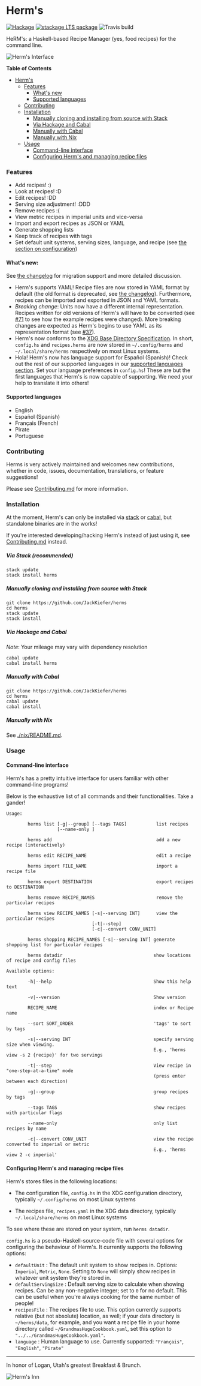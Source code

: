 # Herm's

[![Hackage](https://img.shields.io/hackage/v/herms.svg)](https://hackage.haskell.org/package/herms)
[![stackage LTS
package](http://stackage.org/package/herms/badge/lts)](http://stackage.org/lts/package/herms)
![Travis build](https://api.travis-ci.org/JackKiefer/herms.svg?branch=master)

HeRM's: a Haskell-based Recipe Manager (yes, food recipes) for the command line.

![Herm's Interface](https://i.imgur.com/u9fPapw.jpg)

**Table of Contents**

- [Herm's](#herms)
    - [Features](#features)
        - [What's new](#whats-new)
        - [Supported languages](#supported-languages)
    - [Contributing](#contributing)
    - [Installation](#installation)
        - [Manually cloning and installing from source with Stack](#manually-cloning-and-installing-from-source-with-stack)
        - [Via Hackage and Cabal](#via-hackage-and-cabal)
        - [Manually with Cabal](#manually-with-cabal)
        - [Manually with Nix](#manually-with-nix)
    - [Usage](#usage)
        - [Command-line interface](#command-line-interface)
        - [Configuring Herm's and managing recipe files](#configuring-herms-and-managing-recipe-files)

### Features
- Add recipes! :)
- Look at recipes! :D
- Edit recipes! :DD
- Serving size adjustment! :DDD
- Remove recipes :(
- View metric recipes in imperial units and vice-versa
- Import and export recipes as JSON or YAML
- Generate shopping lists
- Keep track of recipes with tags
- Set default unit systems, serving sizes, language, and recipe (see
  [the section on configuration](#configuring-herms-and-managing-recipe-files))

#### What's new:

See [the changelog](./CHANGELOG.md) for migration support and more detailed discussion.

- Herm's supports YAML! Recipe files are now stored in YAML format by default
  (the old format is deprecated, see [the changelog](./CHANGELOG.md)).
  Furthermore, recipes can be imported and exported in JSON and YAML formats.
- *Breaking change*: Units now have a different internal representation.
  Recipes written for old versions of Herm's will have to be converted (see
  [#71](https://github.com/JackKiefer/herms/pull/71) to see how the example
  recipes were changed). More breaking changes are expected as Herm's begins to
  use YAML as its representation format (see
  [#37](https://github.com/JackKiefer/herms/issues/37)).
- Herm's now conforms to the [XDG Base Directory
  Specification](http://standards.freedesktop.org/basedir-spec/basedir-spec-latest.html).
  In short, `config.hs` and `recipes.herms` are now stored in `~/.config/herms`
  and `~/.local/share/herms` respectively on most Linux systems.
- Hola! Herm's now has language support for Español (Spanish)! Check out the rest of our supported languages in
  our [supported languages section](#supported-languages). Set your language preferences in ``config.hs``!
  These are  but the first languages that Herm's is now capable of supporting. We need your help to
  translate it into others!

#### Supported languages
- English
- Español (Spanish)
- Français (French)
- Pirate
- Portuguese

### Contributing

Herms is very actively maintained and welcomes new contributions, whether in
code, issues, documentation, translations, or feature suggestions!

Please see [Contributing.md](./Contributing.md) for more information.

### Installation

At the moment, Herm's can only be installed via
[stack](https://docs.haskellstack.org/en/stable/README/) or
[cabal](https://www.haskell.org/cabal/), but standalone binaries are in the
works!

If you're interested developing/hacking Herm's instead of just using it, see
[Contributing.md](./Contibuting.md) instead.

##### Via Stack _(recommended)_

```
stack update
stack install herms
```

##### Manually cloning and installing from source with Stack

```
git clone https://github.com/JackKiefer/herms
cd herms
stack update
stack install
```

##### Via Hackage and Cabal

_Note_: Your mileage may vary with dependency resolution

```
cabal update
cabal install herms
```

##### Manually with Cabal

```
git clone https://github.com/JackKiefer/herms
cd herms
cabal update
cabal install
```

##### Manually with Nix

See [./nix/README.md](./nix/README.md).

### Usage

#### Command-line interface

Herm's has a pretty intuitive interface for users familiar with other command-line programs!

Below is the exhaustive list of all commands and their functionalities. Take a gander!

```
Usage:

        herms list [-g|--group] [--tags TAGS]           list recipes
                   [--name-only ]

        herms add                                       add a new recipe (interactively)

        herms edit RECIPE_NAME                          edit a recipe

        herms import FILE_NAME                          import a recipe file

        herms export DESTINATION                        export recipes to DESTINATION

        herms remove RECIPE_NAMES                       remove the particular recipes

        herms view RECIPE_NAMES [-s|--serving INT]      view the particular recipes
                                [-t|--step]
                                [-c|--convert CONV_UNIT]

        herms shopping RECIPE_NAMES [-s|--serving INT] generate shopping list for particular recipes

        herms datadir                                  show locations of recipe and config files

Available options:

        -h|--help                                      Show this help text

        -v|--version                                   Show version

        RECIPE_NAME                                    index or Recipe name

        --sort SORT_ORDER                              'tags' to sort by tags

        -s|--serving INT                               specify serving size when viewing.
                                                       E.g., 'herms view -s 2 {recipe}' for two servings

        -t|--step                                      View recipe in "one-step-at-a-time" mode
                                                       (press enter between each direction)

        -g|--group                                     group recipes by tags

        --tags TAGS                                    show recipes with particular flags

        --name-only                                    only list recipes by name

        -c|--convert CONV_UNIT                         view the recipe converted to imperial or metric
                                                       E.g., 'herms view 2 -c imperial'
```

#### Configuring Herm's and managing recipe files

Herm's stores files in the following locations:

- The configuration file, `config.hs` in the XDG configuration directory,
  typically `~/.config/herms` on most Linux systems

- The recipes file, `recipes.yaml` in the XDG data directory,
  typically `~/.local/share/herms` on most Linux systems

To see where these are stored on your system, run ``herms datadir``.

``config.hs`` is a pseudo-Haskell-source-code file with several options for
configuring the behaviour of Herm's. It currently supports the following
options:

- `defaultUnit` : The default unit system to show recipes in. Options:
  `Imperial`, `Metric`, `None`. Setting to `None` will simply show recipes in
  whatever unit system they're stored in.
- `defaultServingSize` : Default serving size to calculate when showing recipes.
  Can be any non-negative integer; set to `0` for no default. This can be useful
  when you're always cooking for the same number of people!
- `recipesFile` : The recipes file to use. This option currently supports
  relative (but not absolute) location, as well; if your data directory is
  `~/herms/data`, for example, and you want a recipe file in your home directory
  called `~/GrandmasHugeCookbook.yaml`, set this option to
  `"../../GrandmasHugeCookbook.yaml"`.
- `language` : Human language to use. Currently supported: ``"Français"``,
  ``"English"``, ``"Pirate"``


---

In honor of Logan, Utah's greatest Breakfast & Brunch.

![Herm's Inn](https://images.duckduckgo.com/iu/?u=https%3A%2F%2Firs2.4sqi.net%2Fimg%2Fgeneral%2F600x600%2F803_DzmDgevV4Yw5OrVsh9c4iaE7Bx8aSA0AY7y4L5Um7Qg.jpg&f=1)
